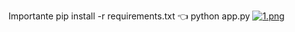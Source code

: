 Importante
pip install -r requirements.txt   👈
python app.py
[![1.png](https://i.postimg.cc/yxDH36dv/1.png)](https://postimg.cc/7JrcpkS2)







